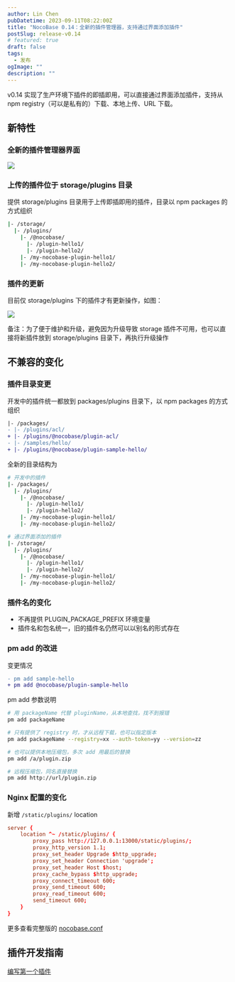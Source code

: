 ```yaml
---
author: Lin Chen
pubDatetime: 2023-09-11T08:22:00Z
title: "NocoBase 0.14：全新的插件管理器，支持通过界面添加插件"
postSlug: release-v0.14
# featured: true
draft: false
tags:
  - 发布
ogImage: ""
description: ""
---
```


v0.14 实现了生产环境下插件的即插即用，可以直接通过界面添加插件，支持从 npm registry（可以是私有的）下载、本地上传、URL 下载。

## 新特性

### 全新的插件管理器界面

<img src="/content-static/6de7c906518b6c6643570292523b06c8.png" />

### 上传的插件位于 storage/plugins 目录

提供 storage/plugins 目录用于上传即插即用的插件，目录以 npm packages 的方式组织

```bash
|- /storage/
  |- /plugins/
    |- /@nocobase/
      |- /plugin-hello1/
      |- /plugin-hello2/
    |- /my-nocobase-plugin-hello1/
    |- /my-nocobase-plugin-hello2/
```

### 插件的更新

目前仅 storage/plugins 下的插件才有更新操作，如图：

<img src="/content-static/703809b8cd74cc95e1ab2ab766980817.gif" />

备注：为了便于维护和升级，避免因为升级导致 storage 插件不可用，也可以直接将新插件放到 storage/plugins 目录下，再执行升级操作

## 不兼容的变化

### 插件目录变更

开发中的插件统一都放到 packages/plugins 目录下，以 npm packages 的方式组织

```diff
|- /packages/
- |- /plugins/acl/
+ |- /plugins/@nocobase/plugin-acl/
- |- /samples/hello/
+ |- /plugins/@nocobase/plugin-sample-hello/
```

全新的目录结构为

```bash
# 开发中的插件
|- /packages/
  |- /plugins/
    |- /@nocobase/
      |- /plugin-hello1/
      |- /plugin-hello2/
    |- /my-nocobase-plugin-hello1/
    |- /my-nocobase-plugin-hello2/

# 通过界面添加的插件
|- /storage/
  |- /plugins/
    |- /@nocobase/
      |- /plugin-hello1/
      |- /plugin-hello2/
    |- /my-nocobase-plugin-hello1/
    |- /my-nocobase-plugin-hello2/
```

### 插件名的变化

- 不再提供 PLUGIN_PACKAGE_PREFIX 环境变量
- 插件名和包名统一，旧的插件名仍然可以以别名的形式存在

### pm add 的改进

变更情况

```diff
- pm add sample-hello
+ pm add @nocobase/plugin-sample-hello
```

pm add 参数说明

```bash
# 用 packageName 代替 pluginName，从本地查找，找不到报错
pm add packageName

# 只有提供了 registry 时，才从远程下载，也可以指定版本
pm add packageName --registry=xx --auth-token=yy --version=zz

# 也可以提供本地压缩包，多次 add 用最后的替换
pm add /a/plugin.zip

# 远程压缩包，同名直接替换
pm add http://url/plugin.zip
```

### Nginx 配置的变化

新增 `/static/plugins/` location

```conf
server {
    location ^~ /static/plugins/ {
        proxy_pass http://127.0.0.1:13000/static/plugins/;
        proxy_http_version 1.1;
        proxy_set_header Upgrade $http_upgrade;
        proxy_set_header Connection 'upgrade';
        proxy_set_header Host $host;
        proxy_cache_bypass $http_upgrade;
        proxy_connect_timeout 600;
        proxy_send_timeout 600;
        proxy_read_timeout 600;
        send_timeout 600;
    }
}
```

更多查看完整版的 [nocobase.conf](https://github.com/nocobase/nocobase/blob/main/docker/nocobase/nocobase.conf)

## 插件开发指南

[编写第一个插件](https://docs-cn.nocobase.com/development/your-fisrt-plugin)
